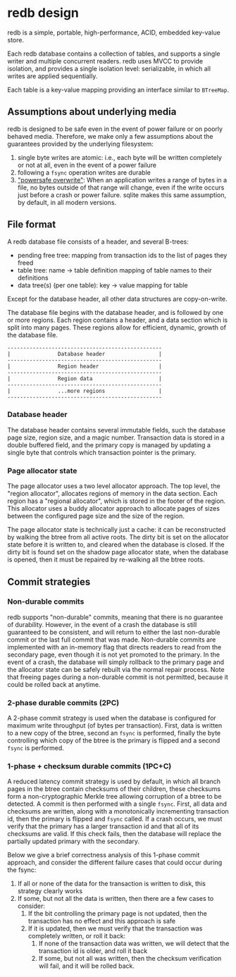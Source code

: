 # redb design

redb is a simple, portable, high-performance, ACID, embedded key-value store.

Each redb database contains a collection of tables, and supports a single writer and multiple
concurrent readers. redb uses MVCC to provide isolation, and provides a single isolation level:
serializable, in which all writes are applied sequentially.

Each table is a key-value mapping providing an interface similar to `BTreeMap`.

## Assumptions about underlying media
redb is designed to be safe even in the event of power failure or on poorly behaved media.
Therefore, we make only a few assumptions about the guarantees provided by the underlying filesystem:
1. single byte writes are atomic: i.e., each byte will be written completely or not at all,
   even in the event of a power failure
2. following a `fsync` operation writes are durable
3. ["powersafe overwrite"](https://www.sqlite.org/psow.html): When an application writes
   a range of bytes in a file, no bytes outside of that range will change,
   even if the write occurs just before a crash or power failure. sqlite makes this same
   assumption, by default, in all modern versions.

## File format
A redb database file consists of a header, and several B-trees:
* pending free tree: mapping from transaction ids to the list of pages they freed
* table tree: name -> table definition mapping of table names to their definitions
* data tree(s) (per one table): key -> value mapping for table

Except for the database header, all other data structures are copy-on-write.

The database file begins with the database header, and is followed by one or more regions. Each region contains a
header, and a data section which is split into many pages. These regions allow for efficient, dynamic, growth of the
database file.

```
-------------------------------------------------
|               Database header                 |
-------------------------------------------------
|               Region header                   |
-------------------------------------------------
|               Region data                     |
-------------------------------------------------
|               ...more regions                 |
-------------------------------------------------
```

### Database header
The database header contains several immutable fields, such the database page size, region size, and a magic number.
Transaction data is stored in a double buffered field, and the primary copy is managed by updating a single byte that
controls which transaction pointer is the primary.

### Page allocator state
The page allocator uses a two level allocator approach. The top level, the "region allocator", allocates regions of memory
in the data section.
Each region has a "regional allocator", which is stored in the footer of the region. This allocator uses a buddy allocator
approach to allocate pages of sizes between the configured page size and the size of the region.

The page allocator state is technically just a cache: it can be reconstructed by walking the btree from all active roots.
The dirty bit is set on the allocator state before it is written to, and cleared when the database is closed.
If the dirty bit is found set on the shadow page allocator state, when the database is opened, then it must be repaired
by re-walking all the btree roots.

## Commit strategies

### Non-durable commits
redb supports "non-durable" commits, meaning that there is no guarantee of durability. However, in the event of a crash
the database is still guaranteed to be consistent, and will return to either the last non-durable commit or the last
full commit that was made.
Non-durable commits are implemented with an in-memory flag that directs readers to read from the secondary page,
even though it is not yet promoted to the primary.
In the event of a crash, the database will simply rollback to the primary page and the allocator state can be safely
rebuilt via the normal repair process.
Note that freeing pages during a non-durable commit is not permitted, because it could be rolled back at anytime.

### 2-phase durable commits (2PC)
A 2-phase commit strategy is used when the database is configured for maximum write throughput (of bytes per transaction).
First, data is written to a new copy of the btree, second an `fsync` is performed,
finally the byte controlling which copy of the btree is the primary is flipped and a second `fsync` is performed.

### 1-phase + checksum durable commits (1PC+C)
A reduced latency commit strategy is used by default, in which all branch pages in the btree contain checksums of their children,
these checksums form a non-cryptographic Merkle tree allowing corruption of a btree to be detected. A commit is then
performed with a single `fsync`. First, all data and checksums are written, along with a monotonically incrementing transaction
id, then the primary is flipped and `fsync` called. If a crash occurs, we must verify that the primary has a larger
transaction id and that all of its checksums are valid. If this check fails, then the database will replace the partially
updated primary with the secondary.

Below we give a brief correctness analysis of this 1-phase commit approach, and consider the different failure cases that could
occur during the fsync:

1. If all or none of the data for the transaction is written to disk, this strategy clearly works
2. If some, but not all the data is written, then there are a few cases to consider:
   1. If the bit controlling the primary page is not updated, then the transaction has no effect and this approach is safe
   2. If it is updated, then we must verify that the transaction was completely written, or roll it back:
      1. If none of the transaction data was written, we will detect that the transaction id is older, and roll it back
      2. If some, but not all was written, then the checksum verification will fail, and it will be rolled back.
